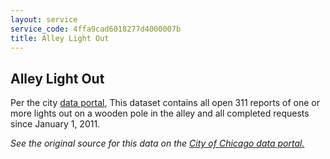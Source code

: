 ```yaml
---
layout: service
service_code: 4ffa9cad6018277d4000007b
title: Alley Light Out
---
```


## Alley Light Out

Per the city [data portal](https://data.cityofchicago.org/Service-Requests/311-Service-Requests-Alley-Lights-Out/t28b-ys7j), This dataset contains all open 311 reports of one or more lights out on a wooden pole in the alley and all completed requests since January 1, 2011.

<i>See the original source for this data on the [City of Chicago data portal.](https://data.cityofchicago.org/Service-Requests/311-Service-Requests-Alley-Lights-Out/t28b-ys7j)</i>

